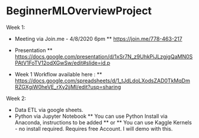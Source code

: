 # BeginnerMLOverviewProject

Week 1: 
* Meeting via Join.me - 4/8/2020 6pm
** https://join.me/778-463-217

* Presentation
** https://docs.google.com/presentation/d/1xSr7N_z9UhkPiJLzgjgQaMN0SPAtV1FoTV12odXGwSw/edit#slide=id.p

* Week 1 Workflow available here : 
** https://docs.google.com/spreadsheets/d/1_tJdLdoLXodsZAD0TkMqDmRZGXgiW0heVE_rXy2jjMI/edit?usp=sharing


Week 2:
* Data ETL via google sheets.
* Python via Jupyter Notebook 
** You can use Python Install via Anaconda, instructions to be added
** or
** You can use Kaggle Kernels - no install required. Requires free Account. I will demo with this.
